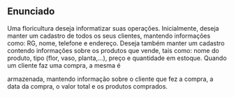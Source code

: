 ## Enunciado

Uma floricultura deseja informatizar suas operações. Inicialmente,
deseja manter um cadastro de todos os seus clientes, mantendo
informações como: RG, nome, telefone e endereço. Deseja também
manter um cadastro contendo informações sobre os produtos que
vende, tais como: nome do produto, tipo (flor, vaso, planta,...), preço e
quantidade em estoque. Quando um cliente faz uma compra, a mesma é

armazenada, mantendo informação sobre o cliente que fez a compra, a
data da compra, o valor total e os produtos comprados.
